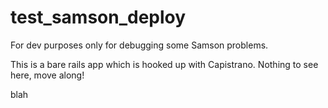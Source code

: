 test_samson_deploy
==================

For dev purposes only for debugging some Samson problems.

This is a bare rails app which is hooked up with Capistrano. 
Nothing to see here, move along!

blah
